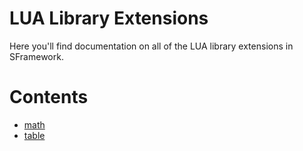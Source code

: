# LUA Library Extensions
Here you'll find documentation on all of the LUA library extensions in SFramework.

# Contents
- [math](https://github.com/mitchwadair/sidescroller-framework/blob/master/doc/API/LUA%20Extensions/math.md)
- [table](https://github.com/mitchwadair/sidescroller-framework/blob/master/doc/API/LUA%20Extensions/table.md)
